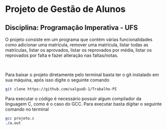 # Projeto de Gestão de Alunos
## Disciplina: Programação Imperativa - UFS

O projeto consiste em um programa que contém várias funcionalidades como adicionar uma matrícula, remover uma matrícula, listar todas as matrículas, listar os aprovados, listar os reprovados por média, listar os reprovados por falta e fazer alteração nas faltas/notas.

<br>

Para baixar o projeto diretamente pelo terminal basta ter o git instalado em sua máquina, após isso digite o seguinte comando
````bash
git clone https://github.com/salguoD-1/Trabalho-PI
````

Para executar o código é necessário possuir algum compilador da linguagem C, como é o caso do GCC. Para executar basta digitar o seguinte comando no terminal
````bash
gcc projeto.c
./a.out
````
